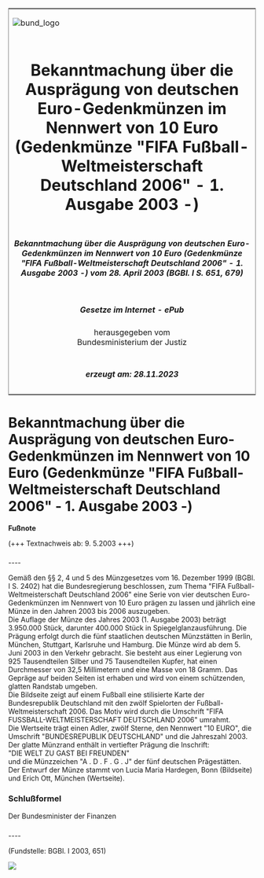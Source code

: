 <span id="DECKBLATT.html"></span>

<table border="0" frame="border" width="100%">

<tr valign="top">

<td align="left">

![bund\_logo](BfJ_2021_Web_de_de.gif)

</td>

<td align="right">

 

</td>

</tr>

<tr align="center" valign="middle">

<td colspan="2">

# Bekanntmachung über die Ausprägung von deutschen Euro-Gedenkmünzen im Nennwert von 10 Euro (Gedenkmünze "FIFA Fußball-Weltmeisterschaft Deutschland 2006" - 1. Ausgabe 2003 -)

</td>

</tr>

<tr align="center" valign="middle">

<td colspan="2">

##### Bekanntmachung über die Ausprägung von deutschen Euro-Gedenkmünzen im Nennwert von 10 Euro (Gedenkmünze "FIFA Fußball-Weltmeisterschaft Deutschland 2006" - 1. Ausgabe 2003 -) vom 28. April 2003 (BGBl. I S. 651, 679)

</td>

</tr>

<tr align="center" valign="middle">

<td colspan="2">

  
  

##### Gesetze im Internet - ePub  
  
herausgegeben vom  
Bundesministerium der Justiz

</td>

</tr>

<tr align="center" valign="bottom">

<td colspan="2">

  
  

##### erzeugt am: 28.11.2023

</td>

</tr>

</table>

<span id="BJNR065100003.html"></span>

# Bekanntmachung über die Ausprägung von deutschen Euro-Gedenkmünzen im Nennwert von 10 Euro (Gedenkmünze "FIFA Fußball-Weltmeisterschaft Deutschland 2006" - 1. Ausgabe 2003 -)

<div>

  
**Fußnote**

<div class="jnhtml">

<div>

<div class="jurAbsatz">

(+++ Textnachweis ab: 9. 5.2003 +++)

</div>

</div>

</div>

</div>

<span id="BJNR065100003BJNE000100000.html"></span>

###   
\----

<div>

<div class="jnhtml">

<div>

<div class="jurAbsatz">

Gemäß den §§ 2, 4 und 5 des Münzgesetzes vom 16. Dezember 1999 (BGBl. I
S. 2402) hat die Bundesregierung beschlossen, zum Thema "FIFA
Fußball-Weltmeisterschaft Deutschland 2006" eine Serie von vier
deutschen Euro-Gedenkmünzen im Nennwert von 10 Euro prägen zu lassen und
jährlich eine Münze in den Jahren 2003 bis 2006 auszugeben.  
Die Auflage der Münze des Jahres 2003 (1. Ausgabe 2003) beträgt
3.950.000 Stück, darunter 400.000 Stück in Spiegelglanzausführung. Die
Prägung erfolgt durch die fünf staatlichen deutschen Münzstätten in
Berlin, München, Stuttgart, Karlsruhe und Hamburg. Die Münze wird ab dem
5. Juni 2003 in den Verkehr gebracht. Sie besteht aus einer Legierung
von 925 Tausendteilen Silber und 75 Tausendteilen Kupfer, hat einen
Durchmesser von 32,5 Millimetern und eine Masse von 18 Gramm. Das
Gepräge auf beiden Seiten ist erhaben und wird von einem schützenden,
glatten Randstab umgeben.  
Die Bildseite zeigt auf einem Fußball eine stilisierte Karte der
Bundesrepublik Deutschland mit den zwölf Spielorten der
Fußball-Weltmeisterschaft 2006. Das Motiv wird durch die Umschrift
"FIFA FUSSBALL-WELTMEISTERSCHAFT DEUTSCHLAND 2006" umrahmt.  
Die Wertseite trägt einen Adler, zwölf Sterne, den Nennwert "10 EURO",
die Umschrift "BUNDESREPUBLIK DEUTSCHLAND" und die Jahreszahl 2003.  
Der glatte Münzrand enthält in vertiefter Prägung die Inschrift:  
"DIE WELT ZU GAST BEI FREUNDEN"  
und die Münzzeichen "A . D . F . G . J" der fünf deutschen
Prägestätten.  
Der Entwurf der Münze stammt von Lucia Maria Hardegen, Bonn (Bildseite)
und Erich Ott, München (Wertseite).

</div>

</div>

</div>

</div>

<span id="BJNR065100003BJNE000200000.html"></span>

### Schlußformel  

<div>

<div class="jnhtml">

<div>

<div class="jurAbsatz">

Der Bundesminister der Finanzen

</div>

</div>

</div>

</div>

<span id="BJNR065100003BJNE000300000.html"></span>

###   
\----

<div>

<div class="jnhtml">

<div>

<div class="jurAbsatz">

<div class="kommentar_Fundstelle">

  
(Fundstelle: BGBl. I 2003, 651)

</div>

  
  
![](bgbl1_2003_j0651_0010.jpeg)  
  

</div>

</div>

</div>

</div>
